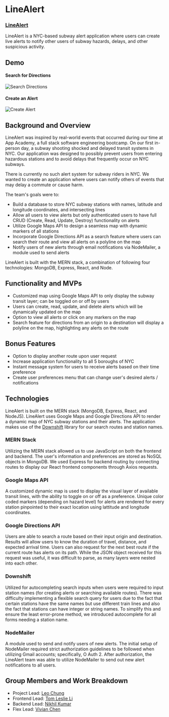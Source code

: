 # LineAlert

### [LineAlert](https://aa-linealert.onrender.com/#/)

LineAlert is a NYC-based subway alert application where users can create live alerts to notify other users of subway hazards, delays, and other suspicious activity.

## Demo

#### Search for Directions

![Search Directions](https://github.com/leochung97/LineAlert/blob/main/frontend/src/assets/img/search_directions.gif)

#### Create an Alert

![Create Alert](https://github.com/leochung97/LineAlert/blob/main/frontend/src/assets/img/create_alert.gif)

## Background and Overview

LineAlert was inspired by real-world events that occurred during our time at App Academy, a full stack software engineering bootcamp. On our first in-person day, a subway shooting shocked and delayed transit systems in NYC. Our application was designed to possibly prevent users from entering hazardous stations and to avoid delays that frequently occur on NYC subways.

There is currently no such alert system for subway riders in NYC. We wanted to create an application where users can notify others of events that may delay a commute or cause harm.

The team's goals were to:

- Build a database to store NYC subway stations with names, latitude and longitude coordinates, and intersecting lines
- Allow all users to view alerts but only authenticated users to have full CRUD (Create, Read, Update, Destroy) functionality on alerts
- Utilize Google Maps API to design a seamless map with dynamic markers of all stations
- Incorporate Google Directions API as a search feature where users can search their route and view all alerts on a polyline on the map
- Notify users of new alerts through email notifications via NodeMailer, a module used to send alerts

LineAlert is built with the MERN stack, a combination of following four technologies: MongoDB, Express, React, and Node.

## Functionality and MVPs

- Customized map using Google Maps API to only display the subway transit layer; can be toggled on or off by users
- Users can create, read, update, and delete alerts which will be dynamically updated on the map
- Option to view all alerts or click on any markers on the map
- Search feature for directions from an origin to a destination will display a polyline on the map, highlighting any alerts on the route

## Bonus Features

- Option to display another route upon user request
- Increase application functionality to all 5 boroughs of NYC
- Instant message system for users to receive alerts based on their time preference
- Create user preferences menu that can change user's desired alerts / notifications

## Technologies

LineAlert is built on the MERN stack (MongoDB, Express, React, and NodeJS).
LineAlert uses Google Maps and Google Directions API to render a dynamic map of NYC subway stations and their alerts.
The application makes use of the [Downshift](https://github.com/downshift-js/downshift) library for our search routes and station names.

### MERN Stack

Utilizing the MERN stack allowed us to use JavaScript on both the frontend and backend. The user's information and preferences are stored as NoSQL objects in MongoDB.
We used Express for backend routing by connecting routes to display our React frontend components through Axios requests.

### Google Maps API

A customized dynamic map is used to display the visual layer of available transit lines, with the ability to toggle on or off as a preference. Unique color coded markers (depending on hazard level) for alerts are rendered for every station pinpointed to their exact location using lattitude and longitude coordinates.

### Google Directions API

Users are able to search a route based on their input origin and destination. Results will allow users to know the duration of travel, distance, and expected arrival time. Users can also request for the next best route if the current route has alerts on its path. While the JSON object received for this request was useful, it was difficult to parse, as many layers were nested into each other.

### Downshift

Utilized for autocompleting search inputs when users were required to input station names (for creating alerts or searching available routes). There was difficulty implementing a flexible search query for users due to the fact that certain stations have the same names but use different train lines and also the fact that stations can have integer or string names. To simplify this and ensure the least error-prone method, we introduced autocomplete for all forms needing a station name.

### NodeMailer

A module used to send and notify users of new alerts. The initial setup of NodeMailer required strict authorization guidelines to be followed when utilizing Gmail accounts; specifically, O Auth 2. After authorization, the LineAlert team was able to utilize NodeMailer to send out new alert notifications to all users.

## Group Members and Work Breakdown

- Project Lead: [Leo Chung](https://github.com/leochung97)
- Frontend Lead: [Tom Leslie Li](https://github.com/tomleslieli)
- Backend Lead: [Nikhil Kumar](https://github.com/nikumar1206)
- Flex Lead: [Vivian Chen](https://github.com/vnchen92)
